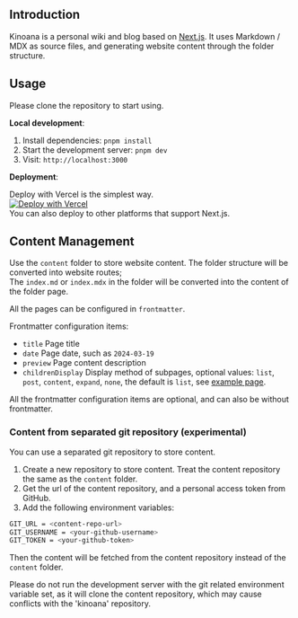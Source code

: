 ## Introduction

Kinoana is a personal wiki and blog based on [Next.js](https://nextjs.org/). It uses Markdown / MDX as source files, and generating website content through the folder structure.

## Usage

Please clone the repository to start using.

**Local development**:  

1. Install dependencies: `pnpm install`
2. Start the development server: `pnpm dev`
3. Visit: `http://localhost:3000`

**Deployment**:

Deploy with Vercel is the simplest way.  
[![Deploy with Vercel](https://vercel.com/button)](https://vercel.com/new/clone?repository-url=https%3A%2F%2Fgithub.com%2FAFXR17light%2Fkinoana)  
You can also deploy to other platforms that support Next.js.

## Content Management

Use the `content` folder to store website content. The folder structure will be converted into website routes;  
The `index.md` or `index.mdx` in the folder will be converted into the content of the folder page.

All the pages can be configured in `frontmatter`.

Frontmatter configuration items:

- `title` Page title
- `date` Page date, such as `2024-03-19`
- `preview` Page content description
- `childrenDisplay` Display method of subpages, optional values: `list`, `post`, `content`, `expand`, `none`, the default is `list`, see [example page](/example).

All the frontmatter configuration items are optional, and can also be without frontmatter.

### Content from separated git repository (experimental)

You can use a separated git repository to store content.

1. Create a new repository to store content. Treat the content repository the same as the `content` folder.
2. Get the url of the content repository, and a personal access token from GitHub.
3. Add the following environment variables:

```bash
GIT_URL = <content-repo-url>
GIT_USERNAME = <your-github-username>
GIT_TOKEN = <your-github-token>
```

Then the content will be fetched from the content repository instead of the `content` folder.

Please do not run the development server with the git related environment variable set, as it will clone the content repository, which may cause conflicts with the 'kinoana' repository.
